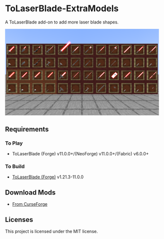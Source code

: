 # ToLaserBlade-ExtraModels

A ToLaserBlade add-on to add more laser blade shapes.

![Screenshot of extra models](./docs/media/extra_laser_blade_shapes-v0.0.1.png)

## Requirements

### To Play

- ToLaserBlade (Forge) v11.0.0+/(NeoForge) v11.0.0+/(Fabric) v6.0.0+

### To Build

- [ToLaserBlade (Forge)](https://github.com/Iunius118/ToLaserBlade) v1.21.3-11.0.0

## Download Mods

- [From CurseForge](https://www.curseforge.com/minecraft/mc-mods/tolaserblade-extramodels)

## Licenses

This project is licensed under the MIT license.

